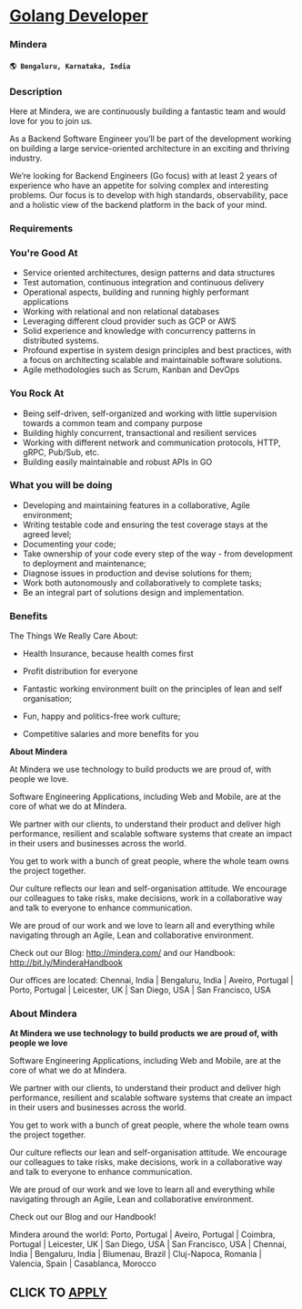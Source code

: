 # [Golang Developer](https://www.remotewlb.com/apply/golang-developer-106552)  
### Mindera  
#### `🌎 Bengaluru, Karnataka, India`  

### **Description**

Here at Mindera, we are continuously building a fantastic team and would love for you to join us.

As a Backend Software Engineer you’ll be part of the development working on building a large service-oriented architecture in an exciting and thriving industry.

We’re looking for Backend Engineers (Go focus) with at least 2 years of experience who have an appetite for solving complex and interesting problems. Our focus is to develop with high standards, observability, pace and a holistic view of the backend platform in the back of your mind.

###  **Requirements**

### You're Good At

  * Service oriented architectures, design patterns and data structures
  * Test automation, continuous integration and continuous delivery
  * Operational aspects, building and running highly performant applications
  * Working with relational and non relational databases
  * Leveraging different cloud provider such as GCP or AWS
  * Solid experience and knowledge with concurrency patterns in distributed systems.
  * Profound expertise in system design principles and best practices, with a focus on architecting scalable and maintainable software solutions.
  * Agile methodologies such as Scrum, Kanban and DevOps

### You Rock At

  * Being self-driven, self-organized and working with little supervision towards a common team and company purpose
  * Building highly concurrent, transactional and resilient services
  * Working with different network and communication protocols, HTTP, gRPC, Pub/Sub, etc.
  * Building easily maintainable and robust APIs in GO  

### **What you will be doing**

  * Developing and maintaining features in a collaborative, Agile environment;
  * Writing testable code and ensuring the test coverage stays at the agreed level;
  * Documenting your code;
  * Take ownership of your code every step of the way - from development to deployment and maintenance;
  * Diagnose issues in production and devise solutions for them;
  * Work both autonomously and collaboratively to complete tasks;
  * Be an integral part of solutions design and implementation.

### **Benefits**

The Things We Really Care About:

  * Health Insurance, because health comes first

  * Profit distribution for everyone
  * Fantastic working environment built on the principles of lean and self organisation;
  * Fun, happy and politics-free work culture;
  * Competitive salaries and more benefits for you

**About Mindera**

At Mindera we use technology to build products we are proud of, with people we love.

Software Engineering Applications, including Web and Mobile, are at the core of what we do at Mindera.

We partner with our clients, to understand their product and deliver high performance, resilient and scalable software systems that create an impact in their users and businesses across the world.

You get to work with a bunch of great people, where the whole team owns the project together.

Our culture reflects our lean and self-organisation attitude. We encourage our colleagues to take risks, make decisions, work in a collaborative way and talk to everyone to enhance communication.

We are proud of our work and we love to learn all and everything while navigating through an Agile, Lean and collaborative environment.

Check out our Blog: http://mindera.com/ and our Handbook: http://bit.ly/MinderaHandbook

Our offices are located: Chennai, India | Bengaluru, India | Aveiro, Portugal | Porto, Portugal | Leicester, UK | San Diego, USA | San Francisco, USA

### **About Mindera**

 **At Mindera we use technology to build products we are proud of, with people we love**

Software Engineering Applications, including Web and Mobile, are at the core of what we do at Mindera.

We partner with our clients, to understand their product and deliver high performance, resilient and scalable software systems that create an impact in their users and businesses across the world.

You get to work with a bunch of great people, where the whole team owns the project together.

Our culture reflects our lean and self-organisation attitude. We encourage our colleagues to take risks, make decisions, work in a collaborative way and talk to everyone to enhance communication.

We are proud of our work and we love to learn all and everything while navigating through an Agile, Lean and collaborative environment.

Check out our Blog and our Handbook!

Mindera around the world: Porto, Portugal | Aveiro, Portugal | Coimbra, Portugal | Leicester, UK | San Diego, USA | San Francisco, USA | Chennai, India | Bengaluru, India | Blumenau, Brazil | Cluj-Napoca, Romania | Valencia, Spain | Casablanca, Morocco

  
## CLICK TO [APPLY](https://www.remotewlb.com/apply/golang-developer-106552)

